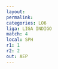 ```yaml
---
layout: 
permalink: 
categories: LO6
liga: LIGA INDIGO
match: 4
local: SPH
r1: 1
r2: 2
out: AEP
---
```

